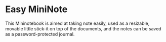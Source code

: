 Easy MiniNote
================

This Mininotebook is aimed at taking note easily, used as a resizable, movable little stick-it on top of the documents, and the notes can be saved as a password-protected journal.
